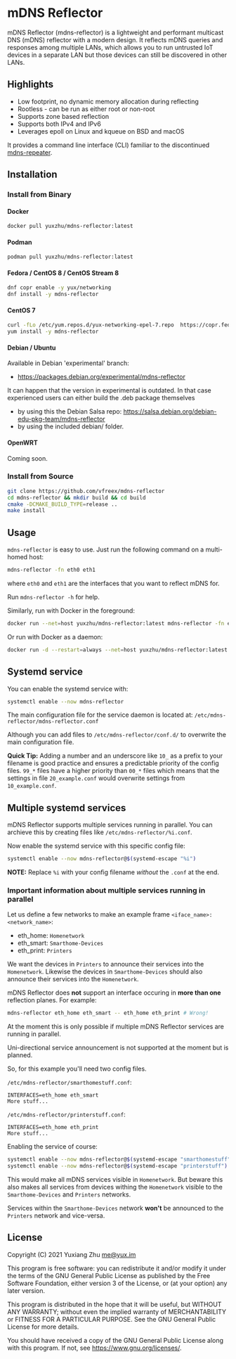 # mDNS Reflector

mDNS Reflector (mdns-reflector) is a lightweight and performant multicast DNS (mDNS) reflector with a modern design.
It reflects mDNS queries and responses among multiple LANs, which allows you to run untrusted IoT devices
in a separate LAN but those devices can still be discovered in other LANs.

## Highlights
- Low footprint, no dynamic memory allocation during reflecting
- Rootless - can be run as either root or non-root
- Supports zone based reflection
- Supports both IPv4 and IPv6
- Leverages epoll on Linux and kqueue on BSD and macOS

It provides a command line interface (CLI) familiar to the discontinued [mdns-repeater][].

## Installation
### Install from Binary
#### Docker
```sh
docker pull yuxzhu/mdns-reflector:latest
```
#### Podman
```sh
podman pull yuxzhu/mdns-reflector:latest
```
#### Fedora / CentOS 8 / CentOS Stream 8
```sh
dnf copr enable -y yux/networking
dnf install -y mdns-reflector
```
#### CentOS 7
```sh
curl -fLo /etc/yum.repos.d/yux-networking-epel-7.repo  https://copr.fedorainfracloud.org/coprs/yux/networking/repo/epel-7/yux-networking-epel-7.repo
yum install -y mdns-reflector
```
#### Debian / Ubuntu
Available in Debian 'experimental' branch:
 - https://packages.debian.org/experimental/mdns-reflector

It can happen that the version in experimental is outdated.
In that case experienced users can either build the .deb package themselves
 - by using this the Debian Salsa repo: https://salsa.debian.org/debian-edu-pkg-team/mdns-reflector
 - by using the included debian/ folder.
#### OpenWRT
Coming soon.

### Install from Source
```sh
git clone https://github.com/vfreex/mdns-reflector
cd mdns-reflector && mkdir build && cd build
cmake -DCMAKE_BUILD_TYPE=release ..
make install
```

## Usage

`mdns-reflector` is easy to use. Just run the following command on a multi-homed host:

```sh
mdns-reflector -fn eth0 eth1
```

where `eth0` and `eth1` are the interfaces that you want to reflect mDNS for.

Run `mdns-reflector -h` for help.

Similarly, run with Docker in the foreground:

```sh
docker run --net=host yuxzhu/mdns-reflector:latest mdns-reflector -fn eth0 eth1
```

Or run with Docker as a daemon:

```sh
docker run -d --restart=always --net=host yuxzhu/mdns-reflector:latest mdns-reflector -fn eth0 eth1
```

## Systemd service

You can enable the systemd service with:
```sh
systemctl enable --now mdns-reflector
```

The main configuration file for the service daemon is located at:
`/etc/mdns-reflector/mdns-reflector.conf`

Although you can add files to `/etc/mdns-reflector/conf.d/` to overwrite the
main configuration file.

**Quick Tip:** Adding a number and an underscore like `10_` as a prefix to your
filename is good practice and ensures a predictable priority of the config
files. `99_*` files have a higher priority than `00_*` files which means that
the settings in file `20_example.conf` would overwrite settings from `10_example.conf`.

## Multiple systemd services

mDNS Reflector supports multiple services running in parallel.
You can archieve this by creating files like `/etc/mdns-reflector/%i.conf`.

Now enable the systemd service with this specific config file:
```sh
systemctl enable --now mdns-reflector@$(systemd-escape "%i")
```

**NOTE:** Replace `%i` with your config filename *without* the `.conf` at the end.

### Important information about multiple services running in parallel
Let us define a few networks to make an example frame `<iface_name>: <network_name>`:
  - eth_home:  `Homenetwork`
  - eth_smart: `Smarthome-Devices`
  - eth_print: `Printers`

We want the devices in `Printers` to announce their services into the
`Homenetwork`. Likewise the devices in `Smarthome-Devices` should also announce
their services into the `Homenetwork`.

mDNS Reflector does **not** support an interface occuring in **more than one**
reflection planes. For example:
```sh
mdns-reflector eth_home eth_smart -- eth_home eth_print # Wrong!
```

At the moment this  is only possible if multiple mDNS Reflector services are
running in parallel.

Uni-directional service announcement is not supported at the moment but is planned.

So, for this example you'll need two config files.

`/etc/mdns-reflector/smarthomestuff.conf`:
```
INTERFACES=eth_home eth_smart
More stuff...
```

`/etc/mdns-reflector/printerstuff.conf`:
```
INTERFACES=eth_home eth_print
More stuff...
```

Enabling the service of course:
```sh
systemctl enable --now mdns-reflector@$(systemd-escape "smarthomestuff")
systemctl enable --now mdns-reflector@$(systemd-escape "printerstuff")
```

This would make all mDNS services visible in `Homenetwork`. But beware this also
makes all services from devices withing the `Homenetwork` visible to the
`Smarthome-Devices` and `Printers` networks.

Services within the `Smarthome-Devices` network **won't** be announced to the
`Printers` network and vice-versa.

## License
Copyright (C) 2021 Yuxiang Zhu <me@yux.im>

This program is free software: you can redistribute it and/or modify
it under the terms of the GNU General Public License as published by
the Free Software Foundation, either version 3 of the License, or
(at your option) any later version.

This program is distributed in the hope that it will be useful,
but WITHOUT ANY WARRANTY; without even the implied warranty of
MERCHANTABILITY or FITNESS FOR A PARTICULAR PURPOSE.  See the
GNU General Public License for more details.

You should have received a copy of the GNU General Public License
along with this program.  If not, see <https://www.gnu.org/licenses/>.

[mdns-repeater]: https://bitbucket.org/geekman/mdns-repeater/
